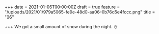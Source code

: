 +++
date = 2021-01-06T00:00:00Z
draft = true
feature = "/uploads/2021/01/979a5065-fe9e-48d0-aa06-0b76d5e4fccc.png"
title = "06"

+++
We got a small amount of snow during the night. ☃️